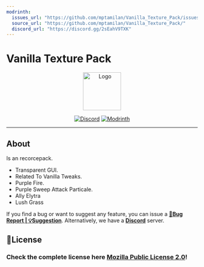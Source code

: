 ```yaml
---
modrinth:
  issues_url: "https://github.com/mptamilan/Vanilla_Texture_Pack/issues/new"
  source_url: "https://github.com/mptamilan/Vanilla_Texture_Pack/"
  discord_url: "https://discord.gg/2sEahV9TXK"
---
```

# Vanilla Texture Pack

<center>

<img alt="Logo" width="100px" src="https://cdn.modrinth.com/data/cached_images/3fc4c12061d8d10938f3fde808378328bb34fc5d.png">

[![Discord](https://img.shields.io/badge/Discord-Server-%2300AF5C?style=for-the-badge&logo=discord&logoColor=%23fff&color=%235865F2)](https://discord.gg/2sEahV9TXK)
[![Modrinth](https://img.shields.io/badge/On-Modrinth-%2300AF5C?style=for-the-badge&logo=modrinth)](https://modrinth.com/modpack/vanilla-texture-pack)

</center>

***

## About

Is an recorcepack.
- Transparent GUI.
- Related To Vanilla Tweaks.
- Purple Fire.
- Purple Sweep Attack Particale.
- Ally Elytra
- Lush Grass

If you find a bug or want to suggest any feature, you can issue a [**🐞Bug Report | 💡Suggestion**](https://github.com/mptamilan/Vanilla_Texture_Pack/issues/new/choose). Alternatively, we have a [**Discord**](https://discord.gg/2sEahV9TXK) server.

## 📜License
### Check the complete license here [**Mozilla Public License 2.0**](https://raw.githubusercontent.com/mptamilan/Vanilla_Texture_Pack/refs/heads/main/LICENSE)!

